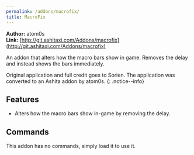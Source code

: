 ```yaml
---
permalink: /addons/macrofix/
title: MacroFix
---
```


**Author:** atom0s<br/>
**Link:** [http://git.ashitaxi.com/Addons/macrofix](http://git.ashitaxi.com/Addons/macrofix)

An addon that alters how the macro bars show in game. Removes the delay and instead shows the bars immediately. 

Original application and full credit goes to Sorien. The application was converted to an Ashita addon by atom0s.
{: .notice--info}

## Features

  * Alters how the macro bars show in-game by removing the delay.

## Commands

This addon has no commands, simply load it to use it.